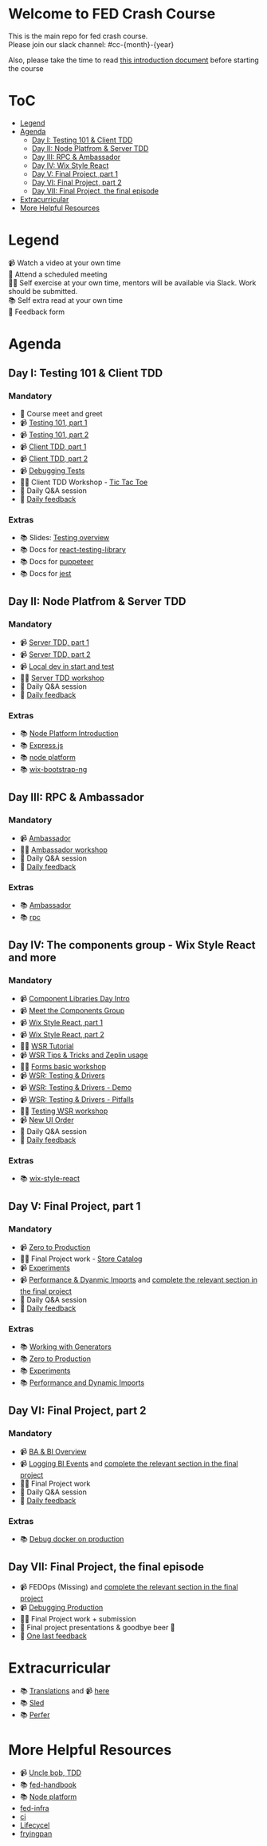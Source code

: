 # Welcome to FED Crash Course

This is the main repo for fed crash course.\
Please join our slack channel: #cc-{month}-{year}

Also, please take the time to read [this introduction document](https://docs.google.com/document/d/1GugijNwhSogpheGWaNw0Egl6-UGqPLFOv9VL7gH2Als/edit#) before starting the course

# ToC
* [Legend](#legend)
* [Agenda](#agenda)
  * [Day I: Testing 101 & Client TDD](#day-i-testing-101--client-tdd)
  * [Day II: Node Platfrom & Server TDD](#day-ii-node-platfrom--server-tdd)
  * [Day III: RPC & Ambassador](#day-iii-rpc--ambassador)
  * [Day IV: Wix Style React](#day-iv-wix-style-react)
  * [Day V: Final Project, part 1](#day-v-final-project-part-1)
  * [Day VI: Final Project, part 2](#day-vi-final-project-part-2)
  * [Day VII: Final Project, the final episode](#day-vii-final-project-the-final-episode)
* [Extracurricular](#extracurricular)
* [More Helpful Resources](#more-helpful-resources)

# Legend

📹 Watch a video at your own time\
📅 Attend a scheduled meeting\
🧑‍💻 Self exercise at your own time, mentors will be available via Slack. Work should be submitted.\
📚 Self extra read at your own time\
📝 Feedback form

# Agenda

## Day I: Testing 101 & Client TDD

### Mandatory
- 📅 Course meet and greet
- 📹 [Testing 101, part 1](https://drive.google.com/open?id=1sjIa8b1os-HrMiav0pTIBsUN6PufnPkZ)
- 📹 [Testing 101, part 2](https://drive.google.com/open?id=1J9Ckz3pOH4r3DFdG3ArMwGpw2vI1PG9-)
- 📹 [Client TDD, part 1](https://drive.google.com/open?id=1NetzbBNtyWFb7_RLDuS3J7YDTb0pkqUS)
- 📹 [Client TDD, part 2](https://drive.google.com/open?id=1Nyljsdl4LdieimyxUTDFQuYsxZ4xPs6E)
- 📹 [Debugging Tests](https://drive.google.com/file/d/1k-Ajqa2mbD_azK4T4f2t8fGOyzV50JTJ/view?usp=sharing)
- 🧑‍💻 Client TDD Workshop - [Tic Tac Toe](./exercises/client-tdd/)
- 📅 Daily Q&A session
- 📝 [Daily feedback](https://forms.gle/Hcn6PPfBfTh42A3L8)

### Extras
- 📚 Slides: [Testing overview](https://slides.com/yanivefraim-3/testing-workshop-3#/)
- 📚 Docs for [react-testing-library](https://testing-library.com/docs/react-testing-library/api)
- 📚 Docs for [puppeteer](https://github.com/puppeteer/puppeteer)
- 📚 Docs for [jest](https://jestjs.io/docs/en/getting-started.html)

## Day II: Node Platfrom & Server TDD

### Mandatory
- 📹 [Server TDD, part 1](https://drive.google.com/open?id=1tYkaLJ69CTPd7ire-IfICAuTnTdofwHi)
- 📹 [Server TDD, part 2](https://drive.google.com/open?id=1vY3hXGbxB5v6F2ocK8_1_WnD75yb8HHN)
- 📹 [Local dev in start and test](https://drive.google.com/open?id=1W4KWwo5obkKaIvWXEreAs4gKlH_RbWkm)
- 🧑‍💻 [Server TDD workshop](./exercises/server-tdd/)
- 📅 Daily Q&A session
- 📝 [Daily feedback](https://forms.gle/hdkJ2A6f3PtZWAhb7)

### Extras
- 📚 [Node Platform Introduction](./docs/node-platform-introduction.md)
- 📚 [Express.js](https://expressjs.com/)
- 📚 [node platform](https://github.com/wix-platform/wix-node-platform)
- 📚 [wix-bootstrap-ng](https://github.com/wix-platform/wix-node-platform/tree/master/bootstrap/wix-bootstrap-ng)

## Day III: RPC & Ambassador

### Mandatory
- 📹 [Ambassador](https://drive.google.com/open?id=1jo97JAbD2CXRsQyaA0nqaaXRqZ-OdG5E)
- 🧑‍💻 [Ambassador workshop](./exercises/ambassador/)
- 📅 Daily Q&A session
- 📝 [Daily feedback](https://forms.gle/uYoJ7iB5yXpJDqkh6)

### Extras
- 📚 [Ambassador](https://github.com/wix-private/ambassador)
- 📚 [rpc](https://github.com/wix-platform/wix-node-platform/tree/master/rpc)

## Day IV: The components group - Wix Style React and more

### Mandatory
- 📹 [Component Libraries Day Intro](https://drive.google.com/open?id=1aU67U6KOOmOUDWZsBX3B2zcNZffBtOKk)
- 📹 [Meet the Components Group](https://drive.google.com/open?id=1noJctWMrytZkhwDYO_Qphm3p8hTWXE3B)
- 📹 [Wix Style React, part 1](https://drive.google.com/open?id=1v5saSb4gps07FPXCgtlX4n960nZF6ueI)
- 📹 [Wix Style React, part 2](https://drive.google.com/open?id=10kfdLL-I1UB_4KJH_Zxhf9uHeSURtVQ0)
- 🧑‍💻 [WSR Tutorial](https://github.com/wix-private/wsr-tutorial-docs)
- 📹 [WSR Tips & Tricks and Zeplin usage](https://drive.google.com/open?id=1snRtXB48n0T_I7TvLk9NKJ6rEPXWkPG2)
- 🧑‍💻 [Forms basic workshop](https://github.com/wix-a/wsr-form)
- 📹 [WSR: Testing & Drivers](https://drive.google.com/open?id=1GI72QiVWoqBgoH6oN3gcfni0o0Rz2Ejh)
- 📹 [WSR: Testing & Drivers - Demo](https://drive.google.com/open?id=18UHW6yWpNLdRb2tWq_yXLWkU-V-Lkv0F)
- 📹 [WSR: Testing & Drivers - Pitfalls](https://drive.google.com/open?id=1V9Z_wyEMdyhsEfcG5QZDYMgDeOUhbdk1)
- 🧑‍💻 [Testing WSR workshop](https://github.com/wix-a/wsr-form#exercise-2---test-your-application)
- 📹 [New UI Order](https://drive.google.com/open?id=1oCLAFmfSXFujaWwAu-uc9BDCFntU37NM)
- 📅 Daily Q&A session
- 📝 [Daily feedback](https://forms.gle/nXc19ZbXUqm9QvHdA)

### Extras
- 📚 [wix-style-react](https://github.com/wix/wix-style-react)

## Day V: Final Project, part 1
### Mandatory
- 📹 [Zero to Production](https://drive.google.com/open?id=1dI7eEp1SjpSD9jmTgkCXqn53N4yFV3Dn)
- 🧑‍💻 Final Project work - [Store Catalog](./exercises/final-project/)
- 📹 [Experiments](https://drive.google.com/open?id=1Rj_K_fpFHL_S2AXB2zeQTGFtnvDjDq3I)
- 📹 [Performance & Dyanmic Imports](https://drive.google.com/open?id=1ZG8B2bh9gJyFD6I2Y-JRZxE-notb-bbb) and [complete the relevant section in the final project](https://github.com/wix-a/fed-crash-course/tree/master/exercises/final-project#get-a-small-bundle-size)
- 📅 Daily Q&A session
- 📝 [Daily feedback](https://forms.gle/Ns56BvfQYfkHoGmt5)

### Extras
- 📚 [Working with Generators](https://github.com/wix-private/fed-handbook/blob/master/WORKING_WITH_GENERATORS.md)
- 📚 [Zero to Production](https://github.com/wix-private/fed-handbook/blob/master/ZERO_TO_PRODUCTION.md)
- 📚 [Experiments](https://github.com/wix-private/fed-handbook/blob/master/EXPERIMENTS.md)
- 📚 [Performance and Dynamic Imports](https://docs.google.com/document/d/18tCnZAIuOoyTHaK0Pxn2PBdLWOcI4J-VJ58ZVKAvn-w/edit?usp=sharing)

## Day VI: Final Project, part 2
### Mandatory
- 📹 [BA & BI Overview](https://drive.google.com/open?id=1Fk-uRCATFnMz-F0b7jc9yqFKqPfXe9MN)
- 📹 [Logging BI Events](https://drive.google.com/open?id=1zSvc_YfGSg_5ighsork8Zbk4c0oO1gb_) and [complete the relevant section in the final project](https://github.com/wix-a/fed-crash-course/tree/master/exercises/final-project#analytics)
- 🧑‍💻 Final Project work
- 📅 Daily Q&A session
- 📝 [Daily feedback](https://forms.gle/FfGsGzXC4gwrUkp4A)

### Extras
- 📚 [Debug docker on production](https://github.com/wix-platform/wix-node-platform/blob/115389d21545b9a8abaf0fdf0eb90049a1756d79/bootstrap/docs/production.md#ssh-to-server)

## Day VII: Final Project, the final episode
- 📹 FEDOps (Missing) and [complete the relevant section in the final project](https://github.com/wix-a/fed-crash-course/tree/master/exercises/final-project#monitoring)
- 📹 [Debugging Production](https://drive.google.com/open?id=163Aen0g0k6akGjR3GZLa3yg0KMutuNMG)
- 🧑‍💻 Final Project work + submission
- 📅 Final project presentations & goodbye beer 🍻
- 📝 [One last feedback](https://forms.gle/6x1qFxERpgcsVCWZ7)

# Extracurricular
- 📚 [Translations](https://github.com/wix-private/fed-handbook/blob/master/TRANSLATION.md) and 📹 [here](https://drive.google.com/open?id=1CE7mgKlrIA06TkF5djWke-Ze1w1AepQb)
- 📚 [Sled](https://wix-private.github.io/sled/)
- 📚 [Perfer](https://github.com/wix-private/perfer)

# More Helpful Resources

- 📹 [Uncle bob, TDD](https://www.youtube.com/watch?v=GvAzrC6-spQ)
- 📚 [fed-handbook](https://github.com/wix-private/fed-handbook)
- 📚 [Node platform](https://github.com/wix-platform/wix-node-platform)
- [fed-infra](https://github.com/wix-private/fed-infra)
- [ci](http://ci.dev.wix/)
- [Lifecycel](https://lifecycle.wix.com/cp/#)
- [fryingpan](http://fryingpan.wixpress.com/services)
